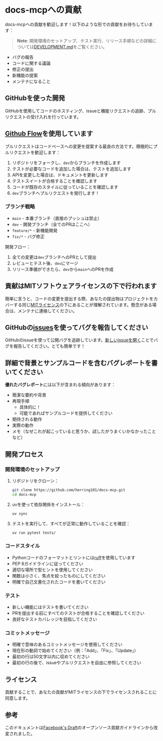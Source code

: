 # docs-mcpへの貢献

docs-mcpへの貢献を歓迎します！以下のような形での貢献をお待ちしています：

> **Note**: 開発環境のセットアップ、テスト実行、リリース手順などの詳細については[DEVELOPMENT.md](DEVELOPMENT.md)をご覧ください。

- バグの報告
- コードに関する議論
- 修正の提出
- 新機能の提案
- メンテナになること

## GitHubを使った開発

GitHubを使用してコードのホスティング、issueと機能リクエストの追跡、プルリクエストの受け入れを行っています。

## [Github Flow](https://guides.github.com/introduction/flow/index.html)を使用しています

プルリクエストはコードベースへの変更を提案する最良の方法です。積極的にプルリクエストを歓迎します：

1. リポジトリをフォークし、`dev`からブランチを作成します
2. テストが必要なコードを追加した場合は、テストを追加します
3. APIを変更した場合は、ドキュメントを更新します
4. テストスイートが合格することを確認します
5. コードが既存のスタイルに従っていることを確認します
6. `dev`ブランチへプルリクエストを発行します！

### ブランチ戦略

- `main` - 本番ブランチ（直接のプッシュは禁止）
- `dev` - 開発ブランチ（全てのPRはここへ）
- `feature/*` - 新機能開発
- `fix/*` - バグ修正

開発フロー：
1. 全ての変更は`dev`ブランチへのPRとして提出
2. レビューとテスト後、`dev`にマージ
3. リリース準備ができたら、`dev`から`main`へのPRを作成

## 貢献はMITソフトウェアライセンスの下で行われます

簡単に言うと、コードの変更を提出する際、あなたの提出物はプロジェクトをカバーする同じ[MITライセンス](LICENSE)の下にあることが理解されています。懸念がある場合は、メンテナに連絡してください。

## GitHubの[issues](https://github.com/herring101/docs-mcp/issues)を使ってバグを報告してください

GitHubのissueを使って公開バグを追跡しています。[新しいissueを開く](https://github.com/herring101/docs-mcp/issues/new)ことでバグを報告してください。とても簡単です！

## 詳細で背景とサンプルコードを含むバグレポートを書いてください

**優れたバグレポート**には以下が含まれる傾向があります：

- 簡潔な要約や背景
- 再現手順
  - 具体的に！
  - 可能であればサンプルコードを提供してください
- 期待される動作
- 実際の動作
- メモ（なぜこれが起こっていると思うか、試したがうまくいかなかったことなど）

## 開発プロセス

### 開発環境のセットアップ

1. リポジトリをクローン：
   ```bash
   git clone https://github.com/herring101/docs-mcp.git
   cd docs-mcp
   ```

2. uvを使って依存関係をインストール：
   ```bash
   uv sync
   ```

3. テストを実行して、すべてが正常に動作していることを確認：
   ```bash
   uv run pytest tests/
   ```

### コードスタイル

- Pythonコードのフォーマットとリントには[ruff](https://github.com/astral-sh/ruff)を使用しています
- PEP 8ガイドラインに従ってください
- 適切な場所で型ヒントを使用してください
- 関数は小さく、焦点を絞ったものにしてください
- 明確で自己文書化されたコードを書いてください

### テスト

- 新しい機能にはテストを書いてください
- PRを提出する前にすべてのテストが合格することを確認してください
- 良好なテストカバレッジを目指してください

### コミットメッセージ

- 明確で意味のあるコミットメッセージを使用してください
- 現在形の動詞で始めてください（例：「Add」、「Fix」、「Update」）
- 最初の行は50文字以内に収めてください
- 最初の行の後で、issueやプルリクエストを自由に参照してください

## ライセンス

貢献することで、あなたの貢献がMITライセンスの下でライセンスされることに同意します。

## 参考

このドキュメントは[Facebook's Draft](https://github.com/facebook/draft-js/blob/main/CONTRIBUTING.md)のオープンソース貢献ガイドラインから改変されました。